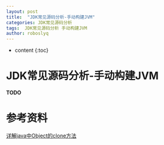```yaml
---
layout: post
title:  "JDK常见源码分析-手动构建JVM"
categories: JDK常见源码分析
tags:  JDK常见源码分析 手动构建JVM
author: roboslyq
---
```

* content
{:toc}


# JDK常见源码分析-手动构建JVM

**TODO**

# 参考资料

[详解java中Object的clone方法](https://blog.csdn.net/it_zkc/article/details/73733527)

